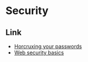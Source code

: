 # Security

## Link

- [Horcruxing your passwords](https://kaizoku.dev/double-blind-passwords-aka-horcruxing)
- [Web security basics](https://github.com/vasanthk/web-security-basics)
